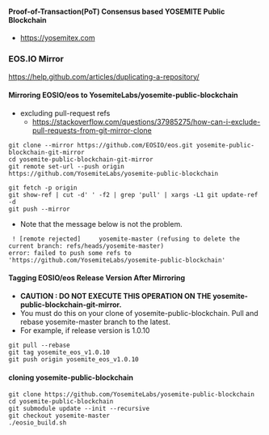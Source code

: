 #### Proof-of-Transaction(PoT) Consensus based YOSEMITE Public Blockchain 
* https://yosemitex.com

### EOS.IO Mirror
https://help.github.com/articles/duplicating-a-repository/

#### Mirroring EOSIO/eos to YosemiteLabs/yosemite-public-blockchain 
* excluding pull-request refs
  - https://stackoverflow.com/questions/37985275/how-can-i-exclude-pull-requests-from-git-mirror-clone

```console
git clone --mirror https://github.com/EOSIO/eos.git yosemite-public-blockchain-git-mirror
cd yosemite-public-blockchain-git-mirror
git remote set-url --push origin https://github.com/YosemiteLabs/yosemite-public-blockchain

git fetch -p origin
git show-ref | cut -d' ' -f2 | grep 'pull' | xargs -L1 git update-ref -d
git push --mirror
```

* Note that the message below is not the problem.
```
 ! [remote rejected]     yosemite-master (refusing to delete the current branch: refs/heads/yosemite-master)
error: failed to push some refs to 'https://github.com/YosemiteLabs/yosemite-public-blockchain'
```

#### Tagging EOSIO/eos Release Version After Mirroring
* **CAUTION : DO NOT EXECUTE THIS OPERATION ON THE yosemite-public-blockchain-git-mirror.**
* You must do this on your clone of yosemite-public-blockchain. Pull and rebase yosemite-master branch to the latest.
* For example, if release version is 1.0.10
```console
git pull --rebase
git tag yosemite_eos_v1.0.10
git push origin yosemite_eos_v1.0.10
```

#### cloning yosemite-public-blockchain
```console
git clone https://github.com/YosemiteLabs/yosemite-public-blockchain
cd yosemite-public-blockchain
git submodule update --init --recursive
git checkout yosemite-master
./eosio_build.sh
```
